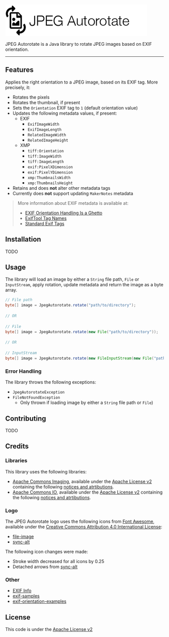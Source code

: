 ![Logo](logo.png)

JPEG Autorotate is a Java library to rotate JPEG images based on EXIF orientation.

---

## Features

Applies the right orientation to a JPEG image, based on its EXIF tag. More precisely, it:
- Rotates the pixels
- Rotates the thumbnail, if present
- Sets the `Orientation` EXIF tag to `1` (default orientation value)
- Updates the following metadata values, if present:
    - EXIF
        - `ExifImageWidth`
        - `ExifImageLength`
        - `RelatedImageWidth`
        - `RelatedImageHeight`
    - XMP
        - `tiff:Orientation`
        - `tiff:ImageWidth`
        - `tiff:ImageLength`
        - `exif:PixelXDimension`
        - `exif:PixelYDimension`
        - `xmp:ThumbnailsWidth`
        - `xmp:ThumbnailsHeight`
- Retains and does **not** alter other metadata tags
- Currently does **not** support updating `MakerNotes` metadata

> More information about EXIF metadata is available at:
> - [EXIF Orientation Handling Is a Ghetto](https://www.daveperrett.com/articles/2012/07/28/exif-orientation-handling-is-a-ghetto/)
> - [ExifTool Tag Names](https://exiftool.org/TagNames/)
> - [Standard Exif Tags](https://www.exiv2.org/tags.html)

## Installation

TODO

## Usage

The library will load an image by either a `String` file path, `File` or `InputStream`, apply rotation, update metadata and return the image as a byte array.

```java
// File path
byte[] image = JpegAutorotate.rotate("path/to/directory");

// OR

// File
byte[] image = JpegAutorotate.rotate(new File("path/to/directory"));

// OR

// InputStream
byte[] image = JpegAutorotate.rotate(new FileInputStream(new File("path/to/directory")));
```

### Error Handling

The library throws the following exceptions:
- `JpegAutorotateException`
- `FileNotFoundException`
    - Only thrown if loading image by either a `String` file path or `File`)

## Contributing

TODO

## Credits

### Libraries

This library uses the following libraries:
- [Apache Commons Imaging](https://github.com/apache/commons-imaging), available under the [Apache License v2](https://www.apache.org/licenses/LICENSE-2.0) containing the following [notices and atrtibutions](https://github.com/apache/commons-imaging/blob/master/NOTICE.txt).
- [Apache Commons IO](https://github.com/apache/commons-io), available under the [Apache License v2](https://www.apache.org/licenses/LICENSE-2.0) containing the following [notices and atrtibutions](https://github.com/apache/commons-io/blob/master/NOTICE.txt).

### Logo

The JPEG Autorotate logo uses the following icons from [Font Awesome](https://fontawesome.com/), available under the [Creative Commons Attribution 4.0 International License](https://creativecommons.org/licenses/by/4.0/):
- [file-image](https://fontawesome.com/icons/file-image?style=regular)
- [sync-alt](https://fontawesome.com/icons/sync-alt?style=solid)

The following icon changes were made:
- Stroke width decreased for all icons by 0.25
- Detached arrows from [sync-alt](https://fontawesome.com/icons/sync-alt?style=solid)

### Other

- [EXIF Info](https://exifinfo.org/)
- [exif-samples](https://github.com/ianare/exif-samples)
- [exif-orientation-examples](https://github.com/recurser/exif-orientation-examples)

## License

This code is under the [Apache License v2](LICENSE)